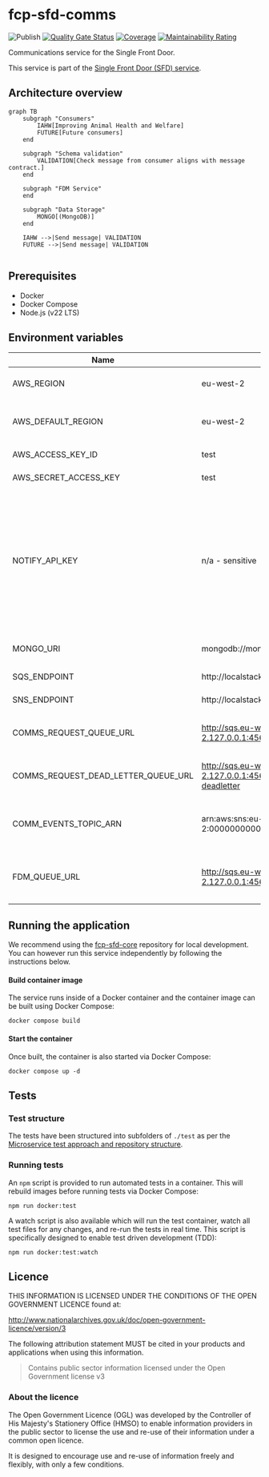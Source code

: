 # fcp-sfd-comms
![Publish](https://github.com/defra/fcp-sfd-comms/actions/workflows/publish.yml/badge.svg)
[![Quality Gate Status](https://sonarcloud.io/api/project_badges/measure?project=DEFRA_fcp-sfd-comms&metric=alert_status)](https://sonarcloud.io/summary/new_code?id=DEFRA_fcp-sfd-comms) 
[![Coverage](https://sonarcloud.io/api/project_badges/measure?project=DEFRA_fcp-sfd-comms&metric=coverage)](https://sonarcloud.io/summary/new_code?id=DEFRA_fcp-sfd-comms)
[![Maintainability Rating](https://sonarcloud.io/api/project_badges/measure?project=DEFRA_fcp-sfd-comms&metric=sqale_rating)](https://sonarcloud.io/summary/new_code?id=DEFRA_fcp-sfd-comms)

Communications service for the Single Front Door.

This service is part of the [Single Front Door (SFD) service](https://github.com/DEFRA/fcp-sfd-core).

## Architecture overview

```mermaid
graph TB
    subgraph "Consumers"
        IAHW[Improving Animal Health and Welfare]
        FUTURE[Future consumers]
    end
    
    subgraph "Schema validation"
        VALIDATION[Check message from consumer aligns with message contract.]
    end
    
    subgraph "FDM Service"
    end
    
    subgraph "Data Storage"
        MONGO[(MongoDB)]
    end
    
    IAHW -->|Send message| VALIDATION
    FUTURE -->|Send message| VALIDATION
    
```

## Prerequisites
- Docker
- Docker Compose
- Node.js (v22 LTS)

## Environment variables
| Name | Default value | Required | Description |
|-|-|-|-|
| AWS_REGION | eu-west-2 | No | AWS region to access resources in. |
| AWS_DEFAULT_REGION | eu-west-2 | No | Default AWS region to access resources in. |
| AWS_ACCESS_KEY_ID | test | No | AWS Access Key ID. |
| AWS_SECRET_ACCESS_KEY | test | No | AWS Secret Access Key. |
| NOTIFY_API_KEY | n/a - sensitive | Yes | Notify API key to perform API requests to GOV.UK Notify. Generate a test API key for local development and testing on the [GOV.UK Notify portal](https://www.notifications.service.gov.uk/). |
| MONGO_URI | mongodb://mongo:27017/ | No | MongoDB connection string. |
| SQS_ENDPOINT | http://localstack:4566 | No | SQS endpoint. |
| SNS_ENDPOINT | http://localstack:4566 | No | SNS endpoint. |
| COMMS_REQUEST_QUEUE_URL | http://sqs.eu-west-2.127.0.0.1:4566/000000000000/fcp_sfd_comms_request | No | SQS queue URL to send comms requests. |
| COMMS_REQUEST_DEAD_LETTER_QUEUE_URL | http://sqs.eu-west-2.127.0.0.1:4566/000000000000/fcp_sfd_comms_request-deadletter | No | Comms Request SQS dead letter queue. |
| COMM_EVENTS_TOPIC_ARN | arn:aws:sns:eu-west-2:000000000000:fcp_sfd_comm_events | No | SNS topic ARN to publish comm events to. |
| FDM_QUEUE_URL | http://sqs.eu-west-2.127.0.0.1:4566/000000000000/fcp_fdm_events | No | SQS queue that is subscribed to the events SNS topic. |

## Running the application

We recommend using the [fcp-sfd-core](https://github.com/DEFRA/fcp-sfd-core) repository for local development. You can however run this service independently by following the instructions below.

#### Build container image

The service runs inside of a Docker container and the container image can be built using Docker Compose:
```
docker compose build
```

#### Start the container

Once built, the container is also started via Docker Compose: 

```
docker compose up -d
```

## Tests

### Test structure

The tests have been structured into subfolders of `./test` as per the
[Microservice test approach and repository structure](https://eaflood.atlassian.net/wiki/spaces/FPS/pages/1845396477/Microservice+test+approach+and+repository+structure).

### Running tests

An `npm` script is provided to run automated tests in a container. This will rebuild images before running tests via Docker Compose:

```
npm run docker:test
```

A watch script is also available which will run the test container, watch all test files for any changes, and re-run the tests in real time. This script is specifically designed to enable test driven development (TDD):

```
npm run docker:test:watch
```

## Licence

THIS INFORMATION IS LICENSED UNDER THE CONDITIONS OF THE OPEN GOVERNMENT LICENCE found at:

<http://www.nationalarchives.gov.uk/doc/open-government-licence/version/3>

The following attribution statement MUST be cited in your products and applications when using this information.

> Contains public sector information licensed under the Open Government license v3

### About the licence

The Open Government Licence (OGL) was developed by the Controller of His Majesty's Stationery Office (HMSO) to enable information providers in the public sector to license the use and re-use of their information under a common open licence.

It is designed to encourage use and re-use of information freely and flexibly, with only a few conditions.
